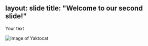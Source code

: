 layout: slide
title: "Welcome to our second slide!"
---
Your text

![Image of Yaktocat](https://octodex.github.com/images/yaktocat.png)
